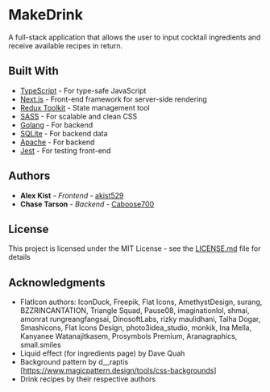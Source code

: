 # MakeDrink

A full-stack application that allows the user to input cocktail ingredients and receive available recipes in return. 

## Built With

* [TypeScript](https://www.typescriptlang.org/) - For type-safe JavaScript
* [Next.js](https://nextjs.org/) - Front-end framework for server-side rendering
* [Redux Toolkit](https://redux-toolkit.js.org/) - State management tool
* [SASS](https://sass-lang.com/) - For scalable and clean CSS
* [Golang](https://go.dev/) - For backend
* [SQLite](https://www.sqlite.org/index.html) - For backend data
* [Apache](https://httpd.apache.org/) - For backend
* [Jest](https://jestjs.io/) - For testing front-end

## Authors

* **Alex Kist** - *Frontend* - [akist529](https://github.com/akist529)
* **Chase Tarson** - *Backend* - [Caboose700](https://github.com/Caboose700)

## License

This project is licensed under the MIT License - see the [LICENSE.md](LICENSE.md) file for details

## Acknowledgments

* FlatIcon authors: IconDuck, Freepik, Flat Icons, AmethystDesign, surang, BZZRINCANTATION, Triangle Squad, Pause08, imaginationlol, shmai, amonrat rungreangfangsai, DinosoftLabs, rizky maulidhani, Talha Dogar, Smashicons, Flat Icons Design, photo3idea_studio, monkik, Ina Mella, Kanyanee Watanajitkasem, Prosymbols Premium, Aranagraphics, small.smiles
* Liquid effect (for ingredients page) by Dave Quah
* Background pattern by d__raptis [https://www.magicpattern.design/tools/css-backgrounds]
* Drink recipes by their respective authors
